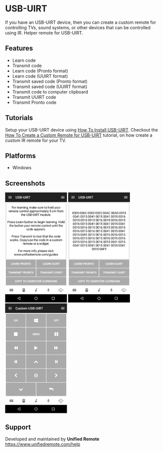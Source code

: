 # USB-UIRT
If you have an USB-UIRT device, then you can create a custom remote for controlling TVs, sound systems, or other devices that can be controlled using IR. Helper remote for USB-UIRT.

## Features
*  Learn code
*  Transmit code
*  Learn code (Pronto format)
*  Learn code (UUIRT format)
*  Transmit saved code (Pronto format)
*  Transmit saved code (UUIRT format)
*  Transmit code to computer clipboard
*  Transmit UUIRT code
*  Transmit Pronto code

## Tutorials
Setup your USB-UIRT device using [How To Install USB-UIRT](https://www.unifiedremote.com/tutorials/how-to-install-usbuirt).
Checkout the [How To Create a Custom Remote for USB-UIRT](https://www.unifiedremote.com/tutorials/how-to-create-a-custom-remote-for-usbuirt) tutorial, on how create a custom IR remote for your TV. 

## Platforms
* Windows

## Screenshots
<img src="ignore/screen.png" width="200" />
<img src="ignore/screen-code.png" width="200" />
<img src="ignore/screen-custom.png" width="200" />

## Support
Developed and maintained by **Unified Remote**  
https://www.unifiedremote.com/help